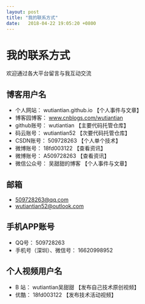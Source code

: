 ```yaml
---
layout: post
title: "我的联系方式"
date:   2018-04-22 19:05:20 +0800
---
```

# 我的联系方式
欢迎通过各大平台留言与我互动交流

## 博客用户名

- 个人网站： wutiantian.github.io  【个人事件与文章】
- 博客园博客： www.cnblogs.com/wutiantian
- github账号： wutiantian          【主要代码托管仓库】
- 码云账号：   wutiantian52        【次要代码托管仓库】
- CSDN账号：  509728263            【个人单个技术】
- 微博账号：  18fd003122           【查看资讯】
- 微博账号：  A509728263           【查看资讯】
- 微信公众号： 吴甜甜的博客          【个人事件与文章】


## 邮箱
- 509728263@qq.com
- wutiantian52@outlook.com

##  手机APP账号
- QQ号： 509728263  
- 手机号（深圳）、微信号： 16620998952

## 个人视频用户名
- B 站：  wutiantian吴甜甜                      【发布自己技术原创视频】
- 优酷：  18fd003122                            【发布技术活动视频】

